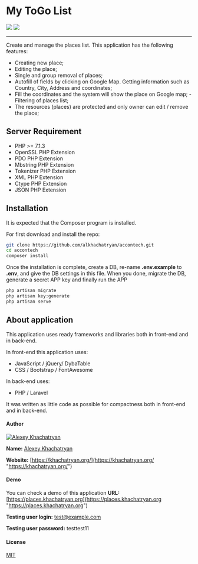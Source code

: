 # My ToGo List
[![](https://img.shields.io/badge/version-1.0.0-green.svg)](https://github.com/alkhachatryan/accontech/releases/tag/1.0.0) [![](https://img.shields.io/badge/license-MIT-green.svg)](https://github.com/alkhachatryan/accontech/blob/master/LICENSE)

------------

Create and manage the places list. This application has the following features:
- Creating new place;
- Editing the place;
- Single and group removal of places;
- Autofill of fields by clicking on Google Map. Getting information such as Country, City, Address and coordinates;
- Fill the coordinates and the system will show the place on Google map;
-Filtering of places list;
- The resources (places) are protected and only owner can edit / remove the place;

## Server Requirement
- PHP >= 7.1.3
- OpenSSL PHP Extension
- PDO PHP Extension
- Mbstring PHP Extension
- Tokenizer PHP Extension
- XML PHP Extension
- Ctype PHP Extension
- JSON PHP Extension

## Installation
It is expected that the Composer program is installed.

For first download and install the repo:
```bash
git clone https://github.com/alkhachatryan/accontech.git
cd accontech
composer install
```

Once the installation is complete, create a DB, re-name **.env.example** to **.env**, and give the DB settings in this file. When you done, migrate the DB,  generate a secret APP key and finally run the APP
```bash
php artisan migrate
php artisan key:generate
php artisan serve
```


## About application
This application uses ready frameworks and libraries both in front-end and in back-end. 

In front-end this application uses:
- JavaScript / jQuery/ DybaTable
- CSS / Bootstrap / FontAwesome

In back-end uses:
- PHP / Laravel

It was written as little code as possible for compactness both in front-end and in back-end.

#### Author
[![Alexey Khachatryan](https://scontent.fevn1-1.fna.fbcdn.net/v/t1.0-1/p200x200/27072256_2114773238750938_3907997419089800418_n.png?oh=6b7f20e8b19a8ecb2ac0730757ae792d&oe=5B03669E "Alexey Khachatryan")](https://khachatryan.org/ "Alexey Khachatryan")

**Name:** [Alexey Khachatryan](https://github.com/alkhachatryan/ "Alexey Khachatryan")

**Website:** [https://khachatryan.org/](https://khachatryan.org/ "https://khachatryan.org/")



#### Demo
You can check a demo of this application
**URL:** [https://places.khachatryan.org](https://places.khachatryan.org "https://places.khachatryan.org")

**Testing user login:** test@example.com

**Testing user password:** testtest11


#### License
[MIT](https://github.com/alkhachatryan/accontech/blob/master/LICENSE "MIT")

